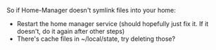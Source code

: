 So if Home-Manager doesn't symlink files into your home:

- Restart the home manager service (should hopefully just fix it. If it doesn't, do it again after other steps)
- There's cache files in ~/local/state, try deleting those?
